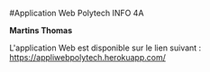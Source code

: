 #Application Web Polytech INFO 4A

**Martins Thomas**

L'application Web est disponible sur le lien suivant : https://appliwebpolytech.herokuapp.com/